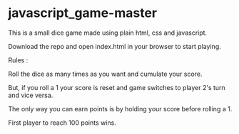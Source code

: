 # javascript_game-master

This is a small dice game made using plain html, css and javascript. 

Download the repo and open index.html in your browser to start playing.

Rules : 

Roll the dice as many times as you want and cumulate your score. 

But, if you roll a 1 your score is reset and game switches to player 2's turn and vice versa. 

The only way you can earn points is by holding your score before rolling a 1. 

First player to reach 100 points wins.
